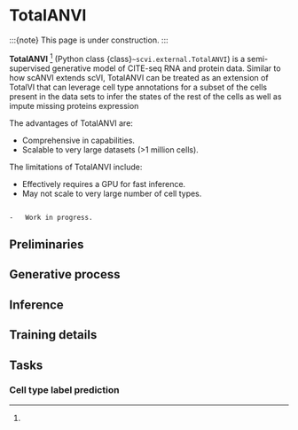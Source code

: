 # TotalANVI

:::{note}
This page is under construction.
:::

**TotalANVI** [^ref1] (Python class {class}`~scvi.external.TotalANVI`) is a semi-supervised generative model of CITE-seq RNA and protein data.
Similar to how scANVI extends scVI, TotalANVI can be treated as an extension of TotalVI that can leverage cell type annotations
for a subset of the cells present in the data sets to infer the states of the rest of the cells as well as impute missing proteins expression

The advantages of TotalANVI are:

-   Comprehensive in capabilities.
-   Scalable to very large datasets (>1 million cells).

The limitations of TotalANVI include:

-   Effectively requires a GPU for fast inference.
-   May not scale to very large number of cell types.

```{topic} Tutorials:

-   Work in progress.
```

## Preliminaries

## Generative process

## Inference

## Training details

## Tasks

### Cell type label prediction


[^ref1]:
